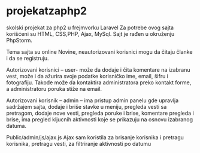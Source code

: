 # projekatzaphp2
 skolski projekat za php2 u frejmvorku Laravel
 Za potrebe ovog sajta korišćeni su HTML, CSS,PHP, Ajax, MySql.
 Sajt je rađen u okruženju PhpStorm.
 
Tema sajta su online Novine, neautorizovani korisnici mogu da čitaju članke i da se registruju.

Autorizovani korisnici – user- može da dodaje i čita komentare na izabranu vest, može i da ažurira svoje podatke korisničko ime, email, šifru i fotografiju. Takođe može da kontaktira administratora preko kontakt forme, a administratoru poruka stiže na email.

Autorizovani korisnik – admin – ima pristup admin panelu gde upravlja sadržajem sajta, dodaje i briše stavke u meniju, pregleda vesti sa pretragom, dodaje nove vesti, pregleda poruke i brise, komentare pregleda i brise, ima pregled kljucnih aktivnosti koje se prikazuju na osnovu izabranog datuma.

Public/admin/js/ajax.js 
Ajax sam koristila za brisanje korisnika i pretragu korisnika, pretragu vesti, za filtriranje aktivnosti po datumu


